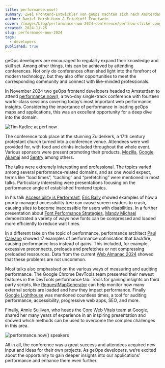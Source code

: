 ```yaml
---
title: performance.now()
summary: Zwei Frontend-Entwickler von geOps machten sich nach Amsterdam auf, um an der performance.now() teilzunehmen, einer zweitägigen Konferenz mit vierzehn erstklassigen Sessions, die die wichtigsten Erkenntnisse zur Web-Performance von heute behandeln. 
author: Daniel Marsh-Hunn & Friedjoff Trautwein
cover: /images/blog/performance-now-2024-conference/perfnow-sticker.png
created: 2024-11-25
slug: performance-now-2024
tags:
  - developers
published: true
---
```

geOps developers are encouraged to regularly expand their knowledge and skill set. Among other things, this can be achieved by attending conferences. Not only do conferences often shed light into the forefront of modern technology, but they also offer opportunities to meet the corresponding community and connect with like-minded professionals.

In November 2024 two geOps frontend developers headed to Amsterdam to attend [performance.now()](https://perfnow.nl/), a two-day single-track conference with fourteen world-class sessions covering today’s most important web performance insights. Considering the importance of performance in loading geOps maps and applications, this was an excellent opportunity for a deep dive into the domain.

![Tim Kadlec at perf.now](/images/blog/performance-now-2024-conference/perfnow-2024-kadlec.png "Tim Kadlec at perf.now")

The conference took place at the stunning Zuiderkerk, a 17th century protestant church turned into a conference venue. Attendees were well provided for, with food and drinks included throughout the whole event. Various sponsors were present promoting their products, [Mozilla](https://www.mozilla.org/), [Google](https://www.google.com/), [Akamai](https://www.akamai.com/) and [Sentry](https://sentry.io/) among others.

The talks were extremely interesting and professional. The topics varied among several performance-related domains, and as one would expect, terms like “load times”, “caching” and “prefetching” were mentioned in most talks. Particularly interesting were presentations focusing on the performance angle of established frontend topics.

In his talk [Accessibility is Performant](https://perfnow.nl/speakers#eric), [Eric Baily](https://social.ericwbailey.website/@eric) showed examples of how a poorly managed accessibility tree can cause screen readers to crash, causing sites to become inaccessible for users with disabilities. In a further presentation about [Font Performance Strategies](https://perfnow.nl/speakers#mandy), [Mandy Michael](https://front-end.social/@mandymichael) demonstrated a variety of ways how fonts can be compressed and loaded more efficiently to reduce wait times.

In a different take on the topic of performance, performance architect [Paul Calvano](https://webperf.social/@paulcalvano) showed 17 examples of performance optimisation that backfire, causing performance loss instead of gains. This included, for example, excessive preconnects, preloads and prefetches or not compressing preloaded ressources. Data from the current [Web Almanac 2024](https://almanac.httparchive.org/en/2024/) showed that these problems are not uncommon.

Most talks also emphasised on the various ways of measuring and auditing performance. The Google Chrome DevTools team presented their newest features in the DevTools performance tab. Tools for gaining insights on third party scripts, like [RequestMapGenerator](https://requestmap.webperf.tools/) can help monitor how many external scripts are loaded and how they impact performance. Finally [Google Lighthouse](https://developer.chrome.com/docs/lighthouse/overview) was mentioned countless times, a tool for auditing performance, accessibility, progressive web apps, SEO, and more.

Finally, [Annie Sullivan](https://www.linkedin.com/in/anniesullie/), who heads the [Core Web Vitals](https://web.dev/explore/learn-core-web-vitals) team at Google, shared her many years of experience in an inspiring presentation and showed which methods can be used to overcome the complex challenges in this area.

![performance.now() speakers](/images/blog/performance-now-2024-conference/perf-now-speakers.png "performance.now speakers")

All in all, the conference was a great success and attendees acquired new input and ideas for their own projects. As geOps developers, we’re excited about the opportunity to gain deeper insights into our applications’ performance and enhance them even further.


